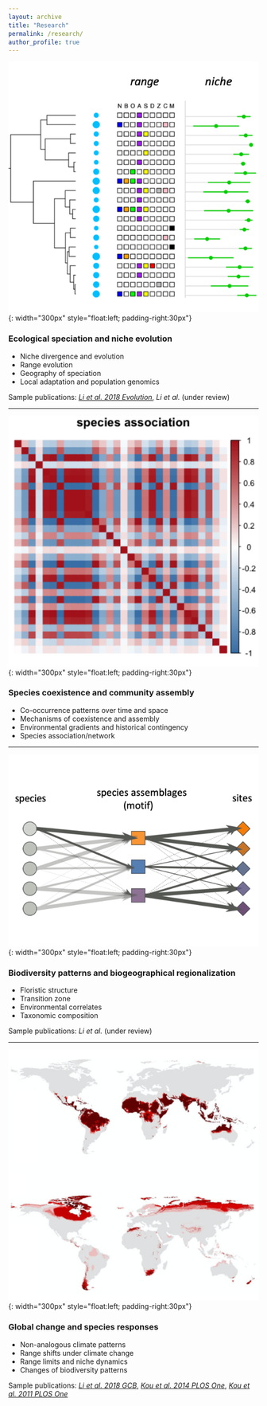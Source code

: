 ```yaml
---
layout: archive
title: "Research"
permalink: /research/
author_profile: true
---
```


<!--
![](./images/fig_nicheRange.png){: width=30% style="float: left"}
does not work

<img style="float: left" width="250" src="/images/fig-spAsso.png">
![left-aligned-image](image.jpg){: .align-left}
![left-aligned-image](/images/fig_nicheRange.png){: width=30% .align-left}
{:style="clear: left"}
![image alt <](/images/fig_niche.png){: width="300px"}

-->


![](/images/fig_niche.png){: width="300px" style="float:left; padding-right:30px"}
### Ecological speciation and niche evolution
- Niche divergence and evolution
- Range evolution
- Geography of speciation
- Local adaptation and population genomics

Sample publications: [*Li et al. 2018 Evolution*](https://doi.org/10.1111/evo.13567), *Li et al.* (under review)

---


![](/images/fig_spAsso.png){: width="300px" style="float:left; padding-right:30px"}
### Species coexistence and community assembly
- Co-occurrence patterns over time and space
- Mechanisms of coexistence and assembly
- Environmental gradients and historical contingency
- Species association/network


---

![](/images/fig_GoM.png){: width="300px" style="float:left; padding-right:30px"}
### Biodiversity patterns and biogeographical regionalization
- Floristic structure
- Transition zone
- Environmental correlates
- Taxonomic composition

Sample publications: *Li et al.* (under review)


---

![](/images/fig_NAC.png){: width="300px" style="float:left; padding-right:30px"}
### Global change and species responses
- Non-analogous climate patterns
- Range shifts under climate change
- Range limits and niche dynamics
- Changes of biodiversity patterns

Sample publications: [*Li et al. 2018 GCB*](https://doi.org/10.1111/gcb.14104), [*Kou et al. 2014 PLOS One*](https://doi.org/10.1371/journal.pone.0098643), [*Kou et al. 2011 PLOS One*](https://doi.org/10.1371/journal.pone.0023115)

